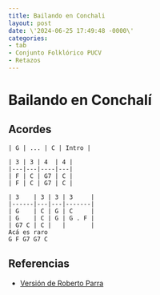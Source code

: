 ```yaml
---
title: Bailando en Conchali
layout: post
date: \'2024-06-25 17:49:48 -0000\'
categories:
- tab
- Conjunto Folklórico PUCV
- Retazos
---
```


# Bailando en Conchalí

## Acordes

~~~
| G | ... | C | Intro |

| 3 | 3 | 4  | 4 |
|---|---|----|---|
| F | C | G7 | C |
| F | C | G7 | C |

| 3    | 3 | 3 | 3     |
|------|---|---|-------|
| G    | C | G | C     |
| G    | C | G | G . F |
| G7 C | C |   |       |
Acá es raro
G F G7 G7 C
~~~

## Referencias

- [Versión de Roberto Parra](https://chordify.net/es/chords/roberto-parra-bailando-en-conchali-claudio-ledesma)
